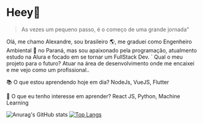 # Heey👋

> As vezes um pequeno passo, é o começo de uma grande jornada"


Olá, me chamo Alexandre, sou brasileiro 🌎,  me graduei como Engenheiro Ambiental 🌲 no Paraná, mas sou apaixonado pela programação, atualmento estudo na Alura e focado em se tornar um FullStack Dev. 
` 
Qual o meu projeto para o futuro?
Atuar na área de desenvolvimento onde me encaixei e me vejo como um profissional..

📚 O que estou aprendendo hoje em dia? 
NodeJs, VueJS, Flutter

🎯 O que eu tenho interesse em aprender?
React JS, Python, Machine Learning

![Anurag's GitHub stats](https://github-readme-stats.vercel.app/api?username=aawadallak&count_private=true&theme=gradient)
[![Top Langs](https://github-readme-stats.vercel.app/api/top-langs/?username=aawadallak&layout=compact&theme=gradient)](https://github.com/anuraghazra/github-readme-stats)
